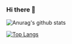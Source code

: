 ### Hi there 👋

![Anurag's github stats](https://github-readme-stats.vercel.app/api?username=mrmagicalJ&count_private=true&show_icons=true&theme=radical)

[![Top Langs](https://github-readme-stats.vercel.app/api/top-langs/?username=mrmagicalJ&layout=compact)](https://github.com/anuraghazra/github-readme-stats)

<!--
**mrmagicalJ/mrmagicalJ** is a ✨ _special_ ✨ repository because its `README.md` (this file) appears on your GitHub profile.

Here are some ideas to get you started:

- 🔭 I’m currently working on ...
- 🌱 I’m currently learning ...
- 👯 I’m looking to collaborate on ...
- 🤔 I’m looking for help with ...
- 💬 Ask me about ...
- 📫 How to reach me: ...
- 😄 Pronouns: ...
- ⚡ Fun fact: ...
-->
